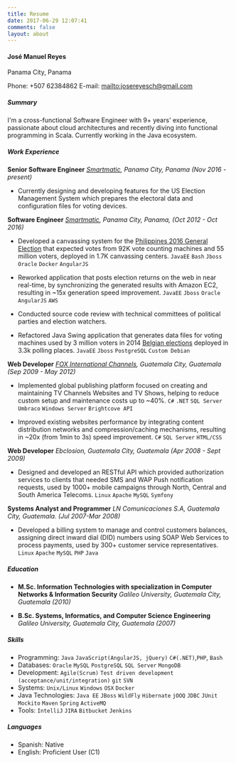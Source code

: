 ```yaml
---
title: Resume
date: 2017-06-29 12:07:41
comments: false
layout: about
---
```


#### José Manuel Reyes
Panama City, Panama

Phone: +507 62384862
E-mail: <mailto:josereyesch@gmail.com>

##### Summary
I'm a cross-functional Software Engineer with 9+ years' experience, passionate about cloud architectures and recently diving into functional programming in Scala. Currently working in the Java ecosystem.

##### Work Experience

**Senior Software Engineer** *[Smartmatic](https://smartmatic.com), Panama City, Panama (Nov 2016 - present)*
* Currently designing and developing features for the US Election Management System which prepares the electoral data and configuration files for voting devices.

**Software Engineer** *[Smartmatic](https://smartmatic.com), Panama City, Panama, (Oct 2012 - Oct 2016)*
* Developed a canvassing system for the [Philippines 2016 General Election](https://www.smartmatic.com/case-studies/article/the-philippines-2016-general-election/) that expected votes from 92K vote counting machines and 55 million voters, deployed in 1.7K canvassing centers.
`JavaEE` `Bash` `Jboss` `Oracle` `Docker` `AngularJS`

* Reworked application that posts election returns on the web in near real-time, by synchronizing the generated results with Amazon EC2, resulting in ~15x generation speed improvement.
`JavaEE` `Jboss` `Oracle` `AngularJS` `AWS`

* Conducted source code review with technical committees of political parties and election watchers.

* Refactored Java Swing application that generates data files for voting machines used by 3 million voters in 2014 [Belgian elections](https://www.smartmatic.com/case-studies/article/belgian-elections-2012-2014/) deployed in 3.3k polling places.
`JavaEE` `Jboss` `PostgreSQL` `Custom Debian`
 

**Web Developer** *[FOX International Channels](http://foxinternational.com), Guatemala City, Guatemala (Sep 2009 - May 2012)*
* Implemented global publishing platform focused on creating and maintaining TV Channels Websites and TV Shows, helping to reduce custom setup and maintenance costs up to ~40%. 
`C#` `.NET` `SQL Server` `Umbraco` `Windows Server` `Brightcove API`

* Improved existing websites performance by integrating content distribution networks and compression/caching mechanisms, resulting in ~20x (from 1min to 3s) speed improvement.
`C#` `SQL Server` `HTML/CSS`

**Web Developer** *Ebclosion, Guatemala City, Guatemala (Apr 2008 - Sept 2009)*
* Designed and developed an RESTful API which provided authorization services to clients that needed SMS and WAP Push notification requests, used by 1000+ mobile campaigns through North, Central and South America Telecoms.
`Linux` `Apache` `MySQL` `Symfony`

**Systems Analyst and Programmer** *LN Comunicaciones S.A, Guatemala City, Guatemala. (Jul 2007-Mar 2008)*
* Developed a billing system to manage and control customers balances, assigning direct inward dial (DID) numbers using SOAP Web Services to process payments, used by 300+ customer service representatives.
`Linux` `Apache` `MySQL` `PHP` `Java`

##### Education
* **M.Sc. Information Technologies with specialization in Computer Networks & Information Security** *Galileo University, Guatemala City, Guatemala (2010)*

* **B.Sc. Systems, Informatics, and Computer Science Engineering** *Galileo University, Guatemala City, Guatemala (2007)*

##### Skills

* Programming: `Java` `JavaScript(AngularJS, jQuery)` `C#(.NET)`,`PHP`, `Bash`
* Databases: `Oracle` `MySQL` `PostgreSQL` `SQL Server` `MongoDB`
* Development: `Agile(Scrum)` `Test driven development (acceptance/unit/integration)` `git` `SVN`
* Systems: `Unix/Linux` `Windows` `OSX` `Docker`
* Java Technologies: `Java EE` `JBoss` `WildFly` `Hibernate` `jOOQ` `JDBC` `JUnit` `Mockito` `Maven` `Spring` `ActiveMQ`
* Tools: `IntelliJ` `JIRA` `Bitbucket` `Jenkins` 

##### Languages

* Spanish: Native
* English: Proficient User (C1)


